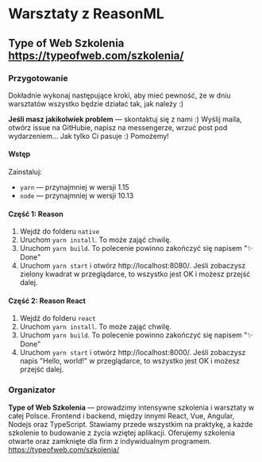 # Warsztaty z ReasonML
## Type of Web Szkolenia https://typeofweb.com/szkolenia/


### Przygotowanie
Dokładnie wykonaj następujące kroki, aby mieć pewność, że w dniu warsztatów wszystko będzie działać tak, jak należy :)

**Jeśli masz jakikolwiek problem** — skontaktuj się z nami :) Wyślij maila, otwórz issue na GitHubie, napisz na messengerze, wrzuć post pod wydarzeniem… Jak tylko Ci pasuje :) Pomożemy!


#### Wstęp
Zainstaluj:

- `yarn` — przynajmniej w wersji 1.15
- `node` — przynajmniej w wersji 10.13

#### Część 1: Reason
1. Wejdź do folderu `native`
2. Uruchom `yarn install`. To może zająć chwilę.
3. Uruchom `yarn build`. To polecenie powinno zakończyć się napisem "✨ Done"
4. Uruchom `yarn start` i otwórz http://localhost:8080/. Jeśli zobaczysz zielony kwadrat w przeglądarce, to wszystko jest OK i możesz przejść dalej.

#### Część 2: Reason React
1. Wejdź do folderu `react`
2. Uruchom `yarn install`. To może zająć chwilę.
3. Uruchom `yarn build`. To polecenie powinno zakończyć się napisem "✨ Done"
4. Uruchom `yarn start` i otwórz http://localhost:8000/. Jeśli zobaczysz napis "Hello, world!" w przeglądarce, to wszystko jest OK i możesz przejść dalej.

### Organizator
**Type of Web Szkolenia** — prowadzimy intensywne szkolenia i warsztaty w całej Polsce. Frontend i backend, między innymi React, Vue, Angular, Nodejs oraz TypeScript. Stawiamy przede wszystkim na praktykę, a każde szkolenie to budowanie z życia wziętej aplikacji. Oferujemy szkolenia otwarte oraz zamknięte dla firm z indywidualnym programem. https://typeofweb.com/szkolenia/

